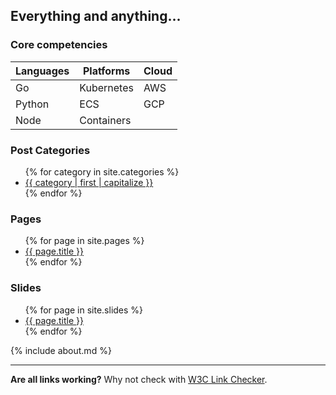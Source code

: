 ## Everything and anything...

### Core competencies

| Languages | Platforms | Cloud |
| --- | --- | --- |
| Go | Kubernetes | AWS |
| Python | ECS  | GCP |
| Node | Containers | |

### Post Categories
<ul>
  {% for category in site.categories %}
  <li><a href="{{ site.url }}/category/{{ category | first | url_encode }}.html">{{ category | first | capitalize }}</a></li>
  {% endfor %}
</ul>

### Pages
<ul>
  {% for page in site.pages %}
  <li><a href="{{ page.url }}">{{ page.title }}</a></li>
  {% endfor %}
</ul>

### Slides
<ul>
  {% for page in site.slides %}
  <li><a href="{{ page.url }}">{{ page.title }}</a></li>
  {% endfor %}
</ul>

{% include about.md %}

---

**Are all links working?** Why not check with [W3C Link Checker](https://validator.w3.org/checklink?uri=marjamis.github.io&hide_type=all&depth=&check=Check).
